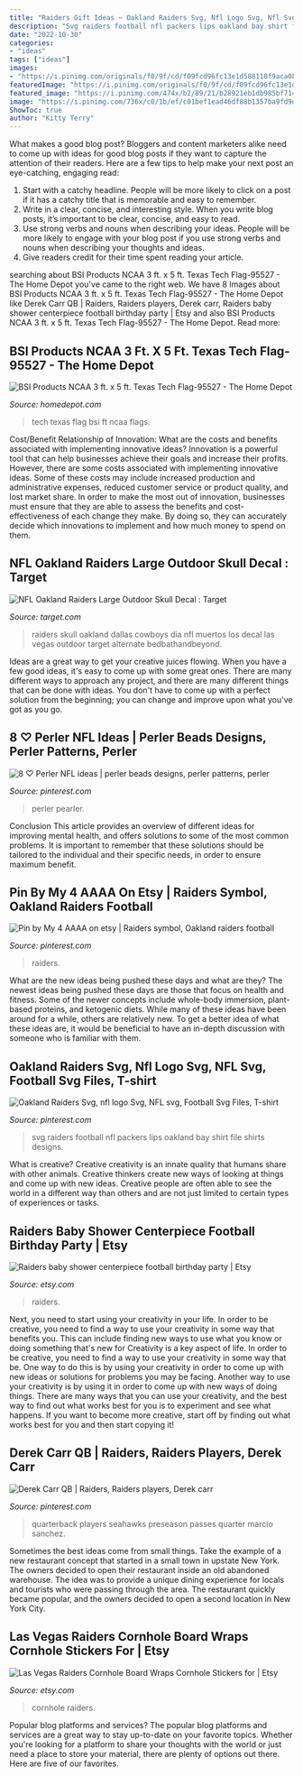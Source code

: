 ```yaml
---
title: "Raiders Gift Ideas ~ Oakland Raiders Svg, Nfl Logo Svg, Nfl Svg, Football Svg Files, T-shirt"
description: "Svg raiders football nfl packers lips oakland bay shirt file shirts designs"
date: "2022-10-30"
categories:
- "ideas"
tags: ["ideas"]
images:
- "https://i.pinimg.com/originals/f0/9f/cd/f09fcd96fc13e1d588118f9aca08036d.jpg"
featuredImage: "https://i.pinimg.com/originals/f0/9f/cd/f09fcd96fc13e1d588118f9aca08036d.jpg"
featured_image: "https://i.pinimg.com/474x/b2/89/21/b28921eb1db985bf714c49afbc5c765d--fuse-beads-perler-beads.jpg"
image: "https://i.pinimg.com/736x/c0/1b/ef/c01bef1ead46df88b1357ba9fd9e352d.jpg"
ShowToc: true
author: "Kitty Terry"
---
```



What makes a good blog post?
Bloggers and content marketers alike need to come up with ideas for good blog posts if they want to capture the attention of their readers. Here are a few tips to help make your next post an eye-catching, engaging read: 
1. Start with a catchy headline. People will be more likely to click on a post if it has a catchy title that is memorable and easy to remember.
2. Write in a clear, concise, and interesting style. When you write blog posts, it’s important to be clear, concise, and easy to read.
3. Use strong verbs and nouns when describing your ideas. People will be more likely to engage with your blog post if you use strong verbs and nouns when describing your thoughts and ideas.
4. Give readers credit for their time spent reading your article.

	

		
searching about BSI Products NCAA 3 ft. x 5 ft. Texas Tech Flag-95527 - The Home Depot you've came to the right web. We have 8 Images about BSI Products NCAA 3 ft. x 5 ft. Texas Tech Flag-95527 - The Home Depot like Derek Carr QB | Raiders, Raiders players, Derek carr, Raiders baby shower centerpiece football birthday party | Etsy and also BSI Products NCAA 3 ft. x 5 ft. Texas Tech Flag-95527 - The Home Depot. Read more:
		
    
## BSI Products NCAA 3 Ft. X 5 Ft. Texas Tech Flag-95527 - The Home Depot

<img loading=lazy src="https://images.homedepot-static.com/productImages/c9d4231f-c1ea-4dd5-b924-b2d3e9a9845c/svn/bsi-products-flags-flag-poles-95527-64_1000.jpg" onerror="this.onerror=null;this.src='https://tse1.mm.bing.net/th?id=OIP._222W6ITBRxku20HST8SVQHaHa&amp;pid=15.1';" alt="BSI Products NCAA 3 ft. x 5 ft. Texas Tech Flag-95527 - The Home Depot">

_Source: homedepot.com_

>tech texas flag bsi ft ncaa flags. 

	

Cost/Benefit Relationship of Innovation: What are the costs and benefits associated with implementing innovative ideas?
Innovation is a powerful tool that can help businesses achieve their goals and increase their profits. However, there are some costs associated with implementing innovative ideas. Some of these costs may include increased production and administrative expenses, reduced customer service or product quality, and lost market share. In order to make the most out of innovation, businesses must ensure that they are able to assess the benefits and cost-effectiveness of each change they make. By doing so, they can accurately decide which innovations to implement and how much money to spend on them.

    
## NFL Oakland Raiders Large Outdoor Skull Decal : Target

<img loading=lazy src="https://target.scene7.com/is/image/Target/GUEST_b8e0371d-1403-46ad-9854-7178fbc2a8b4?wid=488&amp;hei=488&amp;fmt=pjpeg" onerror="this.onerror=null;this.src='https://tse2.mm.bing.net/th?id=OIP.5TInY6BIstjhYKrpVrm_mAHaHa&amp;pid=15.1';" alt="NFL Oakland Raiders Large Outdoor Skull Decal : Target">

_Source: target.com_

>raiders skull oakland dallas cowboys dia nfl muertos los decal las vegas outdoor target alternate bedbathandbeyond. 

	

Ideas are a great way to get your creative juices flowing. When you have a few good ideas, it's easy to come up with some great ones. There are many different ways to approach any project, and there are many different things that can be done with ideas. You don't have to come up with a perfect solution from the beginning; you can change and improve upon what you've got as you go.

    
## 8 ♡ Perler NFL Ideas | Perler Beads Designs, Perler Patterns, Perler

<img loading=lazy src="https://i.pinimg.com/474x/b2/89/21/b28921eb1db985bf714c49afbc5c765d--fuse-beads-perler-beads.jpg" onerror="this.onerror=null;this.src='https://tse1.mm.bing.net/th?id=OIP.31ANYdVqQGlRH9-IChIbVwAAAA&amp;pid=15.1';" alt="8 ♡ Perler NFL ideas | perler beads designs, perler patterns, perler">

_Source: pinterest.com_

>perler pearler. 

	

Conclusion
This article provides an overview of different ideas for improving mental health, and offers solutions to some of the most common problems. It is important to remember that these solutions should be tailored to the individual and their specific needs, in order to ensure maximum benefit.

    
## Pin By My 4 AAAA On Etsy | Raiders Symbol, Oakland Raiders Football

<img loading=lazy src="https://i.pinimg.com/originals/f0/9f/cd/f09fcd96fc13e1d588118f9aca08036d.jpg" onerror="this.onerror=null;this.src='https://tse1.mm.bing.net/th?id=OIP.ySRY1In_otEVj3WDLFj-aAHaHa&amp;pid=15.1';" alt="Pin by My 4 AAAA on etsy | Raiders symbol, Oakland raiders football">

_Source: pinterest.com_

>raiders. 

	

What are the new ideas being pushed these days and what are they?
The newest ideas being pushed these days are those that focus on health and fitness. Some of the newer concepts include whole-body immersion, plant-based proteins, and ketogenic diets. While many of these ideas have been around for a while, others are relatively new. To get a better idea of what these ideas are, it would be beneficial to have an in-depth discussion with someone who is familiar with them.

    
## Oakland Raiders Svg, Nfl Logo Svg, NFL Svg, Football Svg Files, T-shirt

<img loading=lazy src="https://i.pinimg.com/736x/c0/1b/ef/c01bef1ead46df88b1357ba9fd9e352d.jpg" onerror="this.onerror=null;this.src='https://tse1.mm.bing.net/th?id=OIP.xoJ7HX9xRzgj3v6VCbTeGwHaF7&amp;pid=15.1';" alt="Oakland Raiders Svg, nfl logo Svg, NFL svg, Football Svg Files, T-shirt">

_Source: pinterest.com_

>svg raiders football nfl packers lips oakland bay shirt file shirts designs. 

	

What is creative?
Creative creativity is an innate quality that humans share with other animals. Creative thinkers create new ways of looking at things and come up with new ideas. Creative people are often able to see the world in a different way than others and are not just limited to certain types of experiences or tasks.

    
## Raiders Baby Shower Centerpiece Football Birthday Party | Etsy

<img loading=lazy src="https://i.etsystatic.com/15113243/r/il/0eabf2/1598258379/il_794xN.1598258379_az26.jpg" onerror="this.onerror=null;this.src='https://tse1.mm.bing.net/th?id=OIP.omwTaWmUGo52JkcrhvNrGgHaJ4&amp;pid=15.1';" alt="Raiders baby shower centerpiece football birthday party | Etsy">

_Source: etsy.com_

>raiders. 

	

Next, you need to start using your creativity in your life. In order to be creative, you need to find a way to use your creativity in some way that benefits you. This can include finding new ways to use what you know or doing something that's new for
Creativity is a key aspect of life. In order to be creative, you need to find a way to use your creativity in some way that be. One way to do this is by using your creativity in order to come up with new ideas or solutions for problems you may be facing. Another way to use your creativity is by using it in order to come up with new ways of doing things. There are many ways that you can use your creativity, and the best way to find out what works best for you is to experiment and see what happens. If you want to become more creative, start off by finding out what works best for you and then start copying it!

    
## Derek Carr QB | Raiders, Raiders Players, Derek Carr

<img loading=lazy src="https://i.pinimg.com/originals/57/74/9c/57749cf96c63a4fe8ac16929e563ae5d.jpg" onerror="this.onerror=null;this.src='https://tse3.mm.bing.net/th?id=OIP.cz5QHepc5y_WjcAYcOyszgHaKG&amp;pid=15.1';" alt="Derek Carr QB | Raiders, Raiders players, Derek carr">

_Source: pinterest.com_

>quarterback players seahawks preseason passes quarter marcio sanchez. 

	

Sometimes the best ideas come from small things. Take the example of a new restaurant concept that started in a small town in upstate New York. The owners decided to open their restaurant inside an old abandoned warehouse. The idea was to provide a unique dining experience for locals and tourists who were passing through the area. The restaurant quickly became popular, and the owners decided to open a second location in New York City.

    
## Las Vegas Raiders Cornhole Board Wraps Cornhole Stickers For | Etsy

<img loading=lazy src="https://i.etsystatic.com/17436439/r/il/6bbe3d/3295319081/il_fullxfull.3295319081_a390.jpg" onerror="this.onerror=null;this.src='https://tse2.mm.bing.net/th?id=OIP.e1KXGWpL3InWb0ltHIX1ZQHaFj&amp;pid=15.1';" alt="Las Vegas Raiders Cornhole Board Wraps Cornhole Stickers for | Etsy">

_Source: etsy.com_

>cornhole raiders. 

	

Popular blog platforms and services?
The popular blog platforms and services are a great way to stay up-to-date on your favorite topics. Whether you're looking for a platform to share your thoughts with the world or just need a place to store your material, there are plenty of options out there. Here are five of our favorites.

